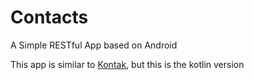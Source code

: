 # Contacts
A Simple RESTful App based on Android

This app is similar to [Kontak](https://github.com/aldidwiki/Kontak), but this is the kotlin version
